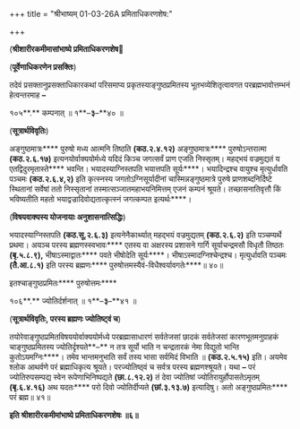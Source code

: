 +++
title = "श्रीभाष्यम् 01-03-26A प्रमिताधिकरणशेष:"

+++
<div claऽऽ="elementor-widget-container">

(**श्रीशारीरकमीमासांभाष्ये प्रमिताधिकरणशेष**🙂

(**पूर्वेणाधिकरणेन प्रसक्तिः**)

तदेवं प्रसक्तानुप्रसक्ताधिकारकथां परिसमाप्य प्रकृतस्याङ्गुष्ठप्रमितस्य भूतभव्येशितृत्वावगत परब्रह्मभावोत्तम्भनं हेत्वन्तरमाह **–**

१०५**.** कम्पनात् ॥ १**–**३**–**४० ॥

(**सूत्रार्थविवृतिः**)

अङ्गुष्ठमात्रः**** पुरुषो मध्य आत्मनि तिष्ठति **(**कठ**.**२**.**४**.**१२**)** अङ्गुष्ठमात्रः**** पुरुषोऽन्तरात्मा **(**कठ**.**२**.**६**.**१७**)** इत्यनयोर्वाक्ययोर्मध्ये यदिदं किञ्च जगत्सर्वं प्राण एजति निस्सृतम्। महद्भयं वज्रमुद्यतं य एतद्विदुरमृतास्ते**** भवन्ति। भयादस्याग्निस्तपति भयात्तपति सूर्यः****। भयादिन्द्रश्च वायुश्च मृत्युर्धावति पञ्चमः **(**कठ**.**२**.**६**.**४**,**२**)** इति कृत्स्नस्य जगतोऽग्निसूर्यादीनां चास्मिन्नङ्गुष्ठमात्रे पुरुषे प्राणशब्दनिर्दिष्टे स्थितानां सर्वेषां ततो निस्सृतानां तस्मात्सञ्जातमहाभयनिमित्तम् एजनं कम्पनं श्रूयते। तच्छासनातिवृत्तौ किं भविष्यतीति महतो भयाद्वज्रादिवोद्यतात्कृत्स्नं जगत्कम्पत इत्यर्थः****।

(**विषयवाक्यस्य योजनायाः अनुशासनात्सिद्धिः**)

भयादस्याग्निस्तपति **(**कठ**.**सू**.**२**.**६**.**३**)** इत्यनेनैकार्थ्यात् महद्भयं वज्रमुद्यतम् **(**कठ**.**२**.**६**.**२**)** इति पञ्चम्यर्थे प्रथमा। अयञ्च परस्य ब्रह्मणस्स्वभावः**** एतस्य वा अक्षरस्य प्रशासने गार्गि सूर्याचन्द्रमसौ विधृतौ तिष्ठतः **(**बृ**.**५**.**८**.**९**),** भीषाऽस्माद्वातः**** पवते भीषोदेति सूर्यः****। भीषाऽस्मादग्निश्चेन्द्रश्च। मृत्युर्धावति पञ्चमः **(**तै**.**आ**.**८**.**१**)** इति परस्य ब्रह्मणः**** पुरुषोत्तमस्यैवं-विधैश्वर्यावगतेः****॥ ४०॥

इतश्चाङ्गुष्ठप्रमितः**** पुरुषोत्तमः****

१०६**.** ज्योतिर्दर्शनात् ॥ १**–**३**–**४१ ॥

(**सूत्रार्थविवृतिः, परस्य ब्रह्मणः ज्योतिष्ट्वं च**)

तयोरेवाङ्गुष्ठप्रमितविषययोर्वाक्ययोर्मध्ये परब्रह्मासाधारणं सर्वतेजसां छादकं सर्वतेजसां कारणभूतमनुग्राहकं चाङ्गुष्ठप्रमितस्य ज्योतिर्दृश्यते**–** न तत्र सूर्यो भाति न चन्द्रतारकं नेमा विद्युतो भान्ति कुतोऽयमग्निः****। तमेव भान्तमनुभाति सर्वं तस्य भासा सर्वमिदं विभाति ॥ **(**कठ**.**२**.**५**.**१५**)** इति। अयमेव श्लोक आथर्वणे परं ब्रह्माधिकृत्य श्रूयते। परज्योतिष्ठ्वं च सर्वत्र परस्य ब्रह्मणश्श्रूयते। यथा **–** परं ज्योतिरुपसम्पद्य स्वेन रूपेणाभिनिष्पद्यते **(**छा**.**८**.**१२**.**२**)** तं देवा ज्योतिषां ज्योतिरायुर्होपासतेऽमृतम् **(**बृ**.**६**.**४**.**१६**)** अथ यदतः**** परो दिवो ज्योतिर्दीप्यते **(**छां**.**३**.**१३**.**७**)** इत्यादिषु। अतो अङ्गुष्ठप्रमितः**** परं ब्रह्म॥ ४१॥

**इति श्रीशारीरकमीमांभाष्ये प्रमिताधिकरणशेषः ॥६॥**



</div>
